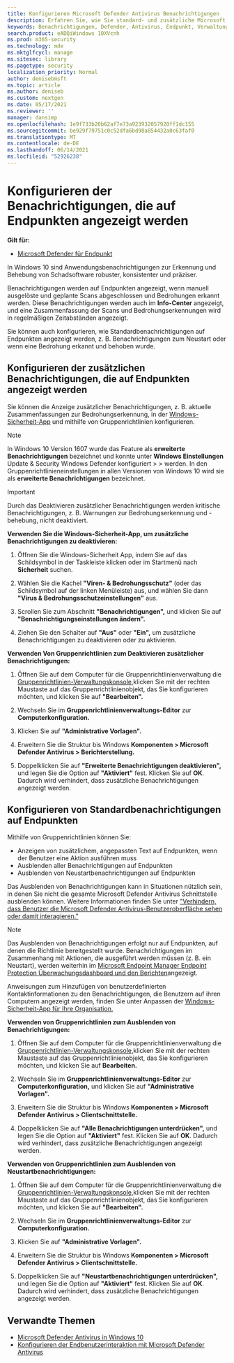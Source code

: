 ```yaml
---
title: Konfigurieren Microsoft Defender Antivirus Benachrichtigungen
description: Erfahren Sie, wie Sie standard- und zusätzliche Microsoft Defender Antivirus-Benachrichtigungen auf Endpunkten konfigurieren und anpassen.
keywords: Benachrichtigungen, Defender, Antivirus, Endpunkt, Verwaltung, Administrator
search.product: eADQiWindows 10XVcnh
ms.prod: m365-security
ms.technology: mde
ms.mktglfcycl: manage
ms.sitesec: library
ms.pagetype: security
localization_priority: Normal
author: denisebmsft
ms.topic: article
ms.author: deniseb
ms.custom: nextgen
ms.date: 05/17/2021
ms.reviewer: ''
manager: dansimp
ms.openlocfilehash: 1e9f733b20b62af7e73a923932057920ff1dc155
ms.sourcegitcommit: be929f79751c0c52dfa6bd98a854432a0c63faf0
ms.translationtype: MT
ms.contentlocale: de-DE
ms.lasthandoff: 06/14/2021
ms.locfileid: "52926238"
---
```

# <a name="configure-the-notifications-that-appear-on-endpoints"></a>Konfigurieren der Benachrichtigungen, die auf Endpunkten angezeigt werden

**Gilt für:**

- [Microsoft Defender für Endpunkt](/microsoft-365/security/defender-endpoint/)

In Windows 10 sind Anwendungsbenachrichtigungen zur Erkennung und Behebung von Schadsoftware robuster, konsistenter und präziser.

Benachrichtigungen werden auf Endpunkten angezeigt, wenn manuell ausgelöste und geplante Scans abgeschlossen und Bedrohungen erkannt werden. Diese Benachrichtigungen werden auch im **Info-Center** angezeigt, und eine Zusammenfassung der Scans und Bedrohungserkennungen wird in regelmäßigen Zeitabständen angezeigt.

Sie können auch konfigurieren, wie Standardbenachrichtigungen auf Endpunkten angezeigt werden, z. B. Benachrichtigungen zum Neustart oder wenn eine Bedrohung erkannt und behoben wurde.

## <a name="configure-the-additional-notifications-that-appear-on-endpoints"></a>Konfigurieren der zusätzlichen Benachrichtigungen, die auf Endpunkten angezeigt werden

Sie können die Anzeige zusätzlicher Benachrichtigungen, z. B. aktuelle Zusammenfassungen zur Bedrohungserkennung, in der [Windows-Sicherheit-App](microsoft-defender-security-center-antivirus.md) und mithilfe von Gruppenrichtlinien konfigurieren.

> [!NOTE]
> In Windows 10 Version 1607 wurde das Feature als **erweiterte Benachrichtigungen** bezeichnet und konnte unter **Windows Einstellungen** Update & Security Windows Defender konfiguriert  >    >  werden. In den Gruppenrichtlinieneinstellungen in allen Versionen von Windows 10 wird sie als **erweiterte Benachrichtigungen** bezeichnet.

> [!IMPORTANT]
> Durch das Deaktivieren zusätzlicher Benachrichtigungen werden kritische Benachrichtigungen, z. B. Warnungen zur Bedrohungserkennung und -behebung, nicht deaktiviert.

**Verwenden Sie die Windows-Sicherheit-App, um zusätzliche Benachrichtigungen zu deaktivieren:**

1. Öffnen Sie die Windows-Sicherheit App, indem Sie auf das Schildsymbol in der Taskleiste klicken oder im Startmenü nach **Sicherheit** suchen.

2. Wählen Sie die Kachel **"Viren- & Bedrohungsschutz"** (oder das Schildsymbol auf der linken Menüleiste) aus, und wählen Sie dann **"Virus & Bedrohungsschutzeinstellungen"** aus.

3. Scrollen Sie zum Abschnitt **"Benachrichtigungen",** und klicken Sie auf **"Benachrichtigungseinstellungen ändern".**

4. Ziehen Sie den Schalter auf **"Aus"** oder **"Ein",** um zusätzliche Benachrichtigungen zu deaktivieren oder zu aktivieren.

**Verwenden Von Gruppenrichtlinien zum Deaktivieren zusätzlicher Benachrichtigungen:**

1. Öffnen Sie auf dem Computer für die Gruppenrichtlinienverwaltung die [Gruppenrichtlinien-Verwaltungskonsole,](/previous-versions/windows/it-pro/windows-server-2008-R2-and-2008/cc731212(v=ws.11))klicken Sie mit der rechten Maustaste auf das Gruppenrichtlinienobjekt, das Sie konfigurieren möchten, und klicken Sie auf **"Bearbeiten".**

2. Wechseln Sie im **Gruppenrichtlinienverwaltungs-Editor** zur **Computerkonfiguration.**

3. Klicken Sie auf **"Administrative Vorlagen".**

4. Erweitern Sie die Struktur bis Windows **Komponenten > Microsoft Defender Antivirus > Berichterstellung.**

5. Doppelklicken Sie auf **"Erweiterte Benachrichtigungen deaktivieren",** und legen Sie die Option auf **"Aktiviert"** fest. Klicken Sie auf **OK**. Dadurch wird verhindert, dass zusätzliche Benachrichtigungen angezeigt werden.

## <a name="configure-standard-notifications-on-endpoints"></a>Konfigurieren von Standardbenachrichtigungen auf Endpunkten

Mithilfe von Gruppenrichtlinien können Sie:

- Anzeigen von zusätzlichem, angepassten Text auf Endpunkten, wenn der Benutzer eine Aktion ausführen muss
- Ausblenden aller Benachrichtigungen auf Endpunkten
- Ausblenden von Neustartbenachrichtigungen auf Endpunkten

Das Ausblenden von Benachrichtigungen kann in Situationen nützlich sein, in denen Sie nicht die gesamte Microsoft Defender Antivirus Schnittstelle ausblenden können. Weitere Informationen finden Sie unter ["Verhindern, dass Benutzer die Microsoft Defender Antivirus-Benutzeroberfläche sehen oder damit interagieren."](prevent-end-user-interaction-microsoft-defender-antivirus.md) 

> [!NOTE]
> Das Ausblenden von Benachrichtigungen erfolgt nur auf Endpunkten, auf denen die Richtlinie bereitgestellt wurde. Benachrichtigungen im Zusammenhang mit Aktionen, die ausgeführt werden müssen (z. B. ein Neustart), werden weiterhin im [Microsoft Endpoint Manager Endpoint Protection Überwachungsdashboard und den Berichten](/configmgr/protect/deploy-use/monitor-endpoint-protection)angezeigt. 

Anweisungen zum Hinzufügen von benutzerdefinierten Kontaktinformationen zu den Benachrichtigungen, die Benutzern auf ihren Computern angezeigt werden, finden Sie unter Anpassen der [Windows-Sicherheit-App für Ihre Organisation.](/windows/security/threat-protection/windows-defender-security-center/windows-defender-security-center)

**Verwenden von Gruppenrichtlinien zum Ausblenden von Benachrichtigungen:**

1. Öffnen Sie auf dem Computer für die Gruppenrichtlinienverwaltung die [Gruppenrichtlinien-Verwaltungskonsole,](/previous-versions/windows/it-pro/windows-server-2008-R2-and-2008/cc731212(v=ws.11))klicken Sie mit der rechten Maustaste auf das Gruppenrichtlinienobjekt, das Sie konfigurieren möchten, und klicken Sie auf **Bearbeiten.**

2. Wechseln Sie im **Gruppenrichtlinienverwaltungs-Editor** zur **Computerkonfiguration,** und klicken Sie auf **"Administrative Vorlagen".**

3. Erweitern Sie die Struktur bis Windows **Komponenten > Microsoft Defender Antivirus > Clientschnittstelle.** 

4. Doppelklicken Sie auf **"Alle Benachrichtigungen unterdrücken",** und legen Sie die Option auf **"Aktiviert"** fest. Klicken Sie auf **OK**. Dadurch wird verhindert, dass zusätzliche Benachrichtigungen angezeigt werden.

**Verwenden von Gruppenrichtlinien zum Ausblenden von Neustartbenachrichtigungen:**

1. Öffnen Sie auf dem Computer für die Gruppenrichtlinienverwaltung die [Gruppenrichtlinien-Verwaltungskonsole,](/previous-versions/windows/it-pro/windows-server-2008-R2-and-2008/cc731212(v=ws.11))klicken Sie mit der rechten Maustaste auf das Gruppenrichtlinienobjekt, das Sie konfigurieren möchten, und klicken Sie auf **"Bearbeiten".**

2. Wechseln Sie im **Gruppenrichtlinienverwaltungs-Editor** zur **Computerkonfiguration.**

3. Klicken Sie auf **"Administrative Vorlagen".**

4. Erweitern Sie die Struktur bis Windows **Komponenten > Microsoft Defender Antivirus > Clientschnittstelle.**

5. Doppelklicken Sie auf **"Neustartbenachrichtigungen unterdrücken",** und legen Sie die Option auf **"Aktiviert"** fest. Klicken Sie auf **OK**. Dadurch wird verhindert, dass zusätzliche Benachrichtigungen angezeigt werden.

## <a name="related-topics"></a>Verwandte Themen

- [Microsoft Defender Antivirus in Windows 10](microsoft-defender-antivirus-in-windows-10.md)
- [Konfigurieren der Endbenutzerinteraktion mit Microsoft Defender Antivirus](configure-end-user-interaction-microsoft-defender-antivirus.md)
